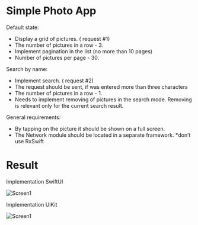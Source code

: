 #  Simple Photo App


Default state:
- Display a grid of pictures. ( request #1)
- The number of pictures in a row - 3.
- Implement pagination in the list (no more than 10 pages)
- Number of pictures per page - 30.


Search by name:
- Implement search. ( request #2)
- The request should be sent, if was entered more than three characters
- The number of pictures in a row - 1.
- Needs to implement removing of pictures in the search mode. Removing is relevant
only for the current search result.


General requirements:
- By tapping on the picture it should be shown on a full screen.
- The Network module should be located in a separate framework. *don’t use RxSwift


# Result

Implementation SwiftUI

![Screen1](./screenshots/screenshot1.gif)

Implementation UIKit

![Screen1](./screenshots/screenshot2.gif)

